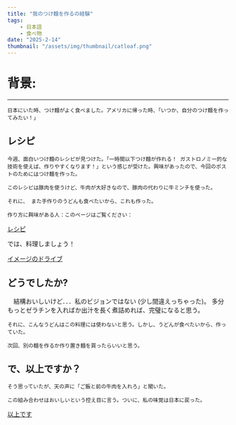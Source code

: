 ```yaml
---
title: "我のつけ麵を作るの経験"
tags:
    - 日本語
    - 食べ物
date: "2025-2-14"
thumbnail: "/assets/img/thumbnail/catloaf.png"
---
```


# 背景:
---
    日本にいた時、つけ麵がよく食べました。アメリカに帰った時、「いつか、自分のつけ麵を作ってみたい！」

## レシピ
    
    今週、面白いつけ麵のレシピが見つけた。「一時間以下つけ麵が作れる！ ガストロノミー的な技術を使えば、作りやすくなります！」という感じが受けた。興味があったので、今回のポストのためにはつけ麵を作った。
    
    このレシピは豚肉を使うけど、牛肉が大好きなので、豚肉の代わりに牛ミンチを使った。
    
    それに、 また手作りのうどんも食べたいから、これも作った。
    
    作り方に興味がある人：このページはご覧ください：
 
 [レシピ](https://norecipes.com/tsukemen-dipping-ramen/#recipe)

では、料理しましょう！
  
[イメージのドライブ](https://drive.google.com/file/d/1Cc4xYsHj9coJrySXs2ip5-TtM8s41uth/view?usp=sharing)

## どうでしたか?

  　結構おいしいけど．．．私のビジョンではない (少し間違えっちゃった)。 多分もっとゼラチンを入ればか出汁を長く煮詰めれば、完璧になると思う。
    
    それに、こんなうどんはこの料理には使わないと思う。しかし、うどんが食べたいから、作っていた。
    
    次回、別の麵を作るか作り置き麵を買ったらいいと思う。

## で、以上ですか？

    そう思っていたが、天の声に「ご飯と前の牛肉を入れろ」と聞いた。

    この組み合わせはおいしいという控え目に言う。ついに、私の味覚は日本に戻った。

[以上です](https://drive.google.com/file/d/1G09QuE3uODzOmPMJ_DHfu0anwbs2VJ9M/view?usp=sharing)
